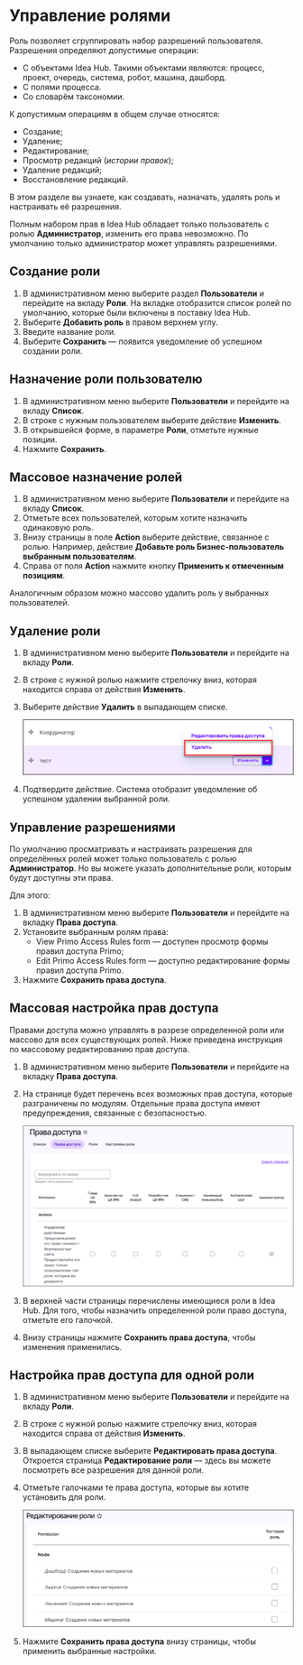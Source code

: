 # Управление ролями 

Роль позволяет сгруппировать набор разрешений пользователя. Разрешения определяют допустимые операции:
* С объектами Idea Hub. Такими объектами являются: процесс, проект, очередь, система, робот, машина, дашборд.
* С полями процесса.
* Со словарём таксономии. 

К допустимым операциям в общем случае относятся:
* Создание;
* Удаление;
* Редактирование;
* Просмотр редакций (*истории правок*);
* Удаление редакций;
* Восстановление редакций.

В этом разделе вы узнаете, как создавать, назначать, удалять роль и настраивать её разрешения.

Полным набором прав в Idea Hub обладает только пользователь с ролью **Администратор**, изменить его права невозможно. По умолчанию только администратор может управлять разрешениями. 

## Создание роли

1. В административном меню выберите раздел **Пользователи** и перейдите на вкладу **Роли**. На вкладке отобразится список ролей по умолчанию, которые были включены в поставку Idea Hub.
1. Выберите **Добавить роль** в правом верхнем углу.
1. Введите название роли.
1. Выберите **Сохранить** — появится уведомление об успешном создании роли.


## Назначение роли пользователю
1. В административном меню выберите **Пользователи** и перейдите на вкладу **Список**.
1. В строке с нужным пользователем выберите действие **Изменить**.
1. В открывшейся форме, в параметре **Роли**, отметьте нужные позиции.
1. Нажмите **Сохранить**.


## Массовое назначение ролей
1. В административном меню выберите **Пользователи** и перейдите на вкладу **Список**.
1. Отметьте всех пользователей, которым хотите назначить одинаковую роль.
1. Внизу страницы в поле **Action** выберите действие, связанное с ролью. Например, действие **Добавьте роль Бизнес-пользователь выбранным пользователям**.
1. Справа от поля **Action** нажмите кнопку **Применить к отмеченным позициям**. 

Аналогичным образом можно массово удалить роль у выбранных пользователей.

## Удаление роли 

1. В административном меню выберите **Пользователи** и перейдите на вкладу **Роли**.
1. В строке с нужной ролью нажмите стрелочку вниз, которая находится справа от действия **Изменить**.
1. Выберите действие **Удалить** в выпадающем списке.

   ![](<../../../idea-hub/resources/admin/users/delete-role.png>)

1. Подтвердите действие. Система отобразит уведомление об успешном удалении выбранной роли. 


## Управление разрешениями

По умолчанию просматривать и настраивать разрешения для определённых ролей может только пользователь с ролью **Администратор**. Но вы можете указать дополнительные роли, которым будут доступны эти права.

Для этого:
1. В административном меню выберите **Пользователи** и перейдите на вкладку **Права доступа**.
1. Установите выбранным ролям права: 
   * View Primo Access Rules form — доступен просмотр формы правил доступа Primo;
   * Edit Primo Access Rules form — доступно редактирование формы правил доступа Primo.
1. Нажмите **Сохранить права доступа**.



## Массовая настройка прав доступа 

Правами доступа можно управлять в разрезе определенной роли или массово для всех существующих ролей. Ниже приведена инструкция по массовому редактированию прав доступа.

1. В административном меню выберите **Пользователи** и перейдите на вкладку **Права доступа**.
1. На странице будет перечень всех возможных прав доступа, которые разграничены по модулям. Отдельные права доступа имеют предупреждения, связанные с безопасностью. 

   ![](<../../../idea-hub/resources/admin/users/permissions-tab.png>)

1. В верхней части страницы перечислены имеющиеся роли в Idea Hub. Для того, чтобы назначить определенной роли право доступа, отметьте его галочкой.
1. Внизу страницы нажмите **Сохранить права доступа**, чтобы изменения применились.

## Настройка прав доступа для одной роли

1. В административном меню выберите **Пользователи** и перейдите на вкладу **Роли**.
1. В строке с нужной ролью нажмите стрелочку вниз, которая находится справа от действия **Изменить**.
1. В выпадающем списке выберите **Редактировать права доступа**. Откроется страница **Редактирование роли** — здесь вы можете посмотреть все разрешения для данной роли.
1. Отметьте галочками те права доступа, которые вы хотите установить для роли.

   ![](<../../../idea-hub/resources/admin/users/permissions-role.png>)
  
1. Нажмите **Сохранить права доступа** внизу страницы, чтобы применить выбранные настройки.





